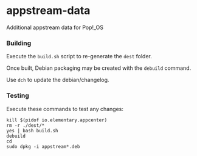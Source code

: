 # appstream-data

Additional appstream data for Pop!_OS

### Building

Execute the `build.sh` script to re-generate the `dest` folder.

Once built, Debian packaging may be created with the `debuild` command.

Use `dch` to update the debian/changelog.

### Testing

Execute these commands to test any changes:

```
kill $(pidof io.elementary.appcenter)
rm -r ./dest/*
yes | bash build.sh
debuild
cd
sudo dpkg -i appstream*.deb
 ```

